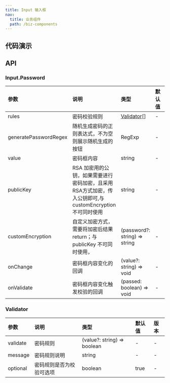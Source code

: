 ```yaml
---
title: Input 输入框
nav:
  title: 业务组件
  path: /biz-components
---
```


## 代码演示

<!-- prettier-ignore -->
<code src="./demo/input-password-basic.tsx" title="密码强度校验" description="使用内置的校验规则"></code>
<code src="./demo/custom-rules.tsx" title="自定义密码校验规则"></code>
<code src="./demo/random-generate-password.tsx" title="生成随机密码"></code>
<code src="./demo/custom-rules-and-random-generate.tsx" title="自定义密码校验规则 + 生成随机密码"></code>
<code src="./demo/encrypt-password.tsx" title="密码加密"></code>

## API

### Input.Password

| 参数 | 说明 | 类型 | 默认值 | 版本 |
| :-- | :-- | :-- | :-- | :-- |
| rules | 密码校验规则 | [Validator](password#validator)[] | - | - |
| generatePasswordRegex | 随机生成密码的正则表达式，不为空则展示随机生成的按钮 | RegExp | - | - |
| value | 密码框内容 | string | - | - |
| publicKey | RSA 加密用的公钥，如果需要进行密码加密，且采用RSA方式加密，传入公钥即可,与 customEncryption 不可同时使用 | string | - | - |
| customEncryption | 自定义加密方式，需要将加密后结果 return；与 publicKey 不可同时使用， | (password?: string) => string | - | - |
| onChange | 密码框内容变化的回调 | (value?: string) => void | - | - |
| onValidate | 密码框内容变化触发校验的回调 | (passed: boolean) => void | - | - |

### Validator

| 参数     | 说明                     | 类型                        | 默认值 | 版本 |
| :------- | :----------------------- | :-------------------------- | :----- | :--- |
| validate | 密码规则                 | (value?: string) => boolean | -      | -    |
| message  | 密码规则说明             | string                      | -      | -    |
| optional | 密码规则是否为校验可选项 | boolean                     | true   | -    |
